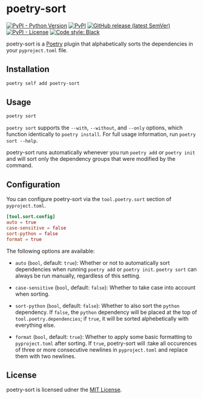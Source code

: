 # poetry-sort

[![PyPI - Python Version](https://img.shields.io/pypi/pyversions/poetry-sort?logo=python&logoColor=white&style=for-the-badge)](https://pypi.org/project/poetry-sort)
[![PyPI](https://img.shields.io/pypi/v/poetry-sort?logo=pypi&color=green&logoColor=white&style=for-the-badge)](https://pypi.org/project/poetry-sort)
[![GitHub release (latest SemVer)](https://img.shields.io/github/v/release/celsiusnarhwal/poetry-sort?logo=github&color=orange&logoColor=white&style=for-the-badge)](https://github.com/celsiusnarhwal/poetry-sort/releases)
[![PyPI - License](https://img.shields.io/pypi/l/poetry-sort?color=03cb98&style=for-the-badge)](https://github.com/celsiusnarhwal/poetry-sort/blob/main/LICENSE.md)
[![Code style: Black](https://aegis.celsiusnarhwal.dev/badge/black?style=for-the-badge)](https://github.com/psf/black)

poetry-sort is a [Poetry](https://python-poetry.org/) plugin that alphabetically sorts the dependencies in
your `pyproject.toml` file.

## Installation

```bash
poetry self add poetry-sort
```

## Usage

```bash
poetry sort
```

`poetry sort` supports the `--with`, `--without`, and `--only` options, which function identically to `poetry install`.
For full usage information, run `poetry sort --help`.

poetry-sort runs automatically whenever you run `poetry add` or `poetry init` and will sort only the dependency
groups that were modified by the command.

## Configuration

You can configure poetry-sort via the `tool.poetry.sort` section of `pyproject.toml`.

```toml
[tool.sort.config]
auto = true
case-sensitive = false
sort-python = false
format = true

```

The following options are available:

- `auto` (`bool`, default: `true`): Whether or not to automatically sort dependencies when running `poetry add`
  or `poetry init`. `poetry sort` can always be run manually, regardless of this setting.

- `case-sensitive` (`bool`, default: `false`): Whether to take case into account when sorting.

- `sort-python` (`bool`, default: `false`): Whether to also sort the `python` dependency. If `false`, the `python`
  dependency will be placed at the top of `tool.poetry.dependencies`; if `true`, it will be sorted alphebetically with
  everything else.

- `format` (`bool`, default: `true`): Whether to apply some basic formatting to `pyproject.toml` after sorting.
  If `true`, poetry-sort will :take all occurences of three or more consecutive newlines in `pyproject.toml` and
  replace them with two newlines.

## License

poetry-sort is licensed udner the [MIT License](LICENSE.md).

